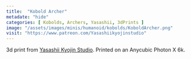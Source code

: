 ```yaml
---
title:  "Kobold Archer"
metadate: "hide"
categories: [ Kobolds, Archers, Yasashii, 3dPrints ]
image: "/assets/images/minis/humanoid/kobolds/KoboldArcher.png"
visit: "https://www.patreon.com/Yasashiikyojinstudio"
---
```

3d print from [Yasashii Kyojin Studio](https://www.patreon.com/Yasashiikyojinstudio). 
Printed on an Anycubic Photon X 6k.